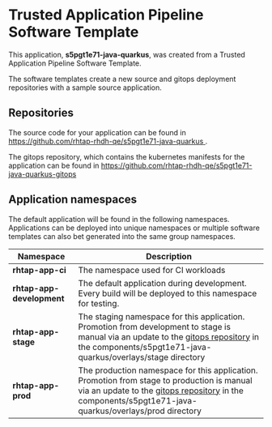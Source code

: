 # Trusted Application Pipeline Software Template

This application, **s5pgt1e71-java-quarkus**, was created from a Trusted Application Pipeline Software Template.

The software templates create a new source and gitops deployment repositories with a sample source application. 

## Repositories

The source code for your application can be found in [https://github.com/rhtap-rhdh-qe/s5pgt1e71-java-quarkus ](https://github.com/rhtap-rhdh-qe/s5pgt1e71-java-quarkus ).
 
The gitops repository, which contains the kubernetes manifests for the application can be found in 
[https://github.com/rhtap-rhdh-qe/s5pgt1e71-java-quarkus-gitops ](https://github.com/rhtap-rhdh-qe/s5pgt1e71-java-quarkus-gitops ) 

## Application namespaces 

The default application will be found in the following namespaces. Applications can be deployed into unique namespaces or multiple software templates can also bet generated into the same group namespaces.  

|  Namespace   |  Description   |  
| -------- | -------- |
| **rhtap-app-ci** | The namespace used for CI workloads |
| **rhtap-app-development** | The default application during development. Every build will be deployed to this namespace for testing. |
| **rhtap-app-stage** | The staging namespace for this application. Promotion from development to stage is manual via an update to the [gitops repository](https://github.com/rhtap-rhdh-qe/s5pgt1e71-java-quarkus-gitops ) in the components/s5pgt1e71-java-quarkus/overlays/stage directory |
| **rhtap-app-prod** | The production namespace for this application. Promotion from stage to production is manual via an update to the [gitops repository](https://github.com/rhtap-rhdh-qe/s5pgt1e71-java-quarkus-gitops ) in the components/s5pgt1e71-java-quarkus/overlays/prod directory |
